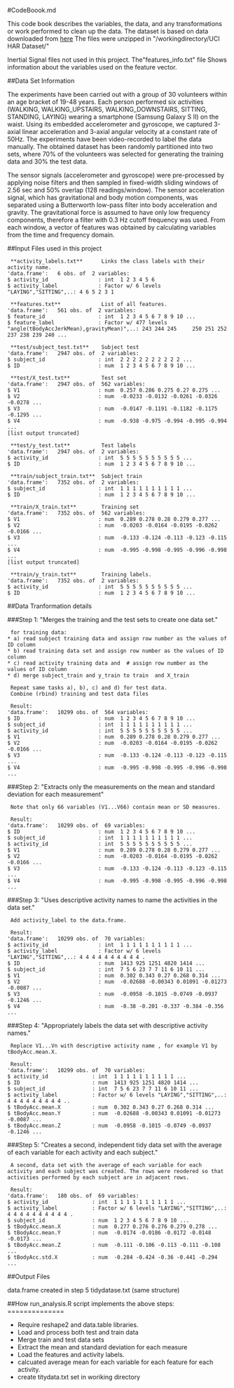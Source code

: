 #CodeBoook.md  

This code book describes the variables, the data, and any transformations or work performed to clean up the data.
The dataset is based on data downloaded from [here](https://d396qusza40orc.cloudfront.net/getdata%2Fprojectfiles%2FUCI%20HAR%20Dataset.zip)
The files were unzipped in "/workingdirectory/UCI HAR Dataset/"
 
Inertial Signal files not used in this project.
The"features_info.txt" file Shows information about the variables used on the feature vector.                  

##Data Set Information

The experiments have been carried out with a group of 30 volunteers within an age bracket of 19-48 years. Each person performed six activities (WALKING, WALKING_UPSTAIRS, WALKING_DOWNSTAIRS, SITTING, STANDING, LAYING) wearing a smartphone (Samsung Galaxy S II) on the waist. Using its embedded accelerometer and gyroscope, we captured 3-axial linear acceleration and 3-axial angular velocity at a constant rate of 50Hz. The experiments have been video-recorded to label the data manually. The obtained dataset has been randomly partitioned into two sets, where 70% of the volunteers was selected for generating the training data and 30% the test data.

The sensor signals (accelerometer and gyroscope) were pre-processed by applying noise filters and then sampled in fixed-width sliding windows of 2.56 sec and 50% overlap (128 readings/window). The sensor acceleration signal, which has gravitational and body motion components, was separated using a Butterworth low-pass filter into body acceleration and gravity. The gravitational force is assumed to have only low frequency components, therefore a filter with 0.3 Hz cutoff frequency was used. From each window, a vector of features was obtained by calculating variables from the time and frequency domain.

##Input Files used in this project  

     **activity_labels.txt**      Links the class labels with their activity name.  
    'data.frame':	6 obs. of  2 variables:  
    $ activity_id                : int  1 2 3 4 5 6  
    $ activity_label             : Factor w/ 6 levels "LAYING","SITTING",..: 4 6 5 2 3 1  
   
     **features.txt**             List of all features.  
    'data.frame':	561 obs. of  2 variables:  
    $ feature_id                 : int  1 2 3 4 5 6 7 8 9 10 ...  
    $ feature_label              : Factor w/ 477 levels "angle(tBodyAccJerkMean),gravityMean)",..: 243 244 245     250 251 252 237 238 239 240 ...  
   
     **test/subject_test.txt**    Subject test  
    'data.frame':	2947 obs. of  2 variables:  
    $ subject_id                 : int  2 2 2 2 2 2 2 2 2 2 ...  
    $ ID                         : num  1 2 3 4 5 6 7 8 9 10 ...  
   
     **test/X_test.txt**          Test set 
    'data.frame':	2947 obs. of  562 variables:  
    $ V1                         : num  0.257 0.286 0.275 0.27 0.275 ...  
    $ V2                         : num  -0.0233 -0.0132 -0.0261 -0.0326 -0.0278 ...  
    $ V3                         : num  -0.0147 -0.1191 -0.1182 -0.1175 -0.1295 ...  
    $ V4                         : num  -0.938 -0.975 -0.994 -0.995 -0.994 ...  
    [list output truncated] 
   
     **test/y_test.txt**          Test labels  
    'data.frame':	2947 obs. of  2 variables:  
    $ activity_id                : int  5 5 5 5 5 5 5 5 5 5 ...  
    $ ID                         : num  1 2 3 4 5 6 7 8 9 10 ...   
   
     **train/subject_train.txt**  Subject train  
    'data.frame':	7352 obs. of  2 variables:  
    $ subject_id                 : int  1 1 1 1 1 1 1 1 1 1 ...  
    $ ID                         : num  1 2 3 4 5 6 7 8 9 10 ...  
   
     **train/X_train.txt**        Training set  
    'data.frame':	7352 obs. of  562 variables:  
    $ V1                         : num  0.289 0.278 0.28 0.279 0.277 ...  
    $ V2                         : num  -0.0203 -0.0164 -0.0195 -0.0262 -0.0166 ...  
    $ V3                         : num  -0.133 -0.124 -0.113 -0.123 -0.115 ...  
    $ V4                         : num  -0.995 -0.998 -0.995 -0.996 -0.998 ...  
    [list output truncated] 
   
     **train/y_train.txt**        Training labels.  
    'data.frame':	7352 obs. of  2 variables:  
    $ activity_id                : int  5 5 5 5 5 5 5 5 5 5 ...  
    $ ID                         : num  1 2 3 4 5 6 7 8 9 10 ...  

##Data Tranformation details

###Step 1: "Merges the training and the test sets to create one data set."  

     for training data:  
    * a) read subject training data and assign row number as the values of ID column 
    * b) read training data set and assign row number as the values of ID column 
    * c) read activity training data and  # assign row number as the values of ID column   
    * d) merge subject_train and y_train to train  and X_train                       	 	

     Repeat same tasks a), b), c) and d) for test data.   
     Combine (rbind) training and test data files  
   
     Result:   
    'data.frame':	10299 obs. of  564 variables:  
    $ ID                         : num  1 2 3 4 5 6 7 8 9 10 ...   
    $ subject_id                 : int  1 1 1 1 1 1 1 1 1 1 ...  
    $ activity_id                : int  5 5 5 5 5 5 5 5 5 5 ...  
    $ V1                         : num  0.289 0.278 0.28 0.279 0.277 ...  
    $ V2                         : num  -0.0203 -0.0164 -0.0195 -0.0262 -0.0166 ...  
    $ V3                         : num  -0.133 -0.124 -0.113 -0.123 -0.115 ...  
    $ V4                         : num  -0.995 -0.998 -0.995 -0.996 -0.998 ...  

###Step 2: "Extracts only the measurements on the mean and standard deviation for each measurement"   
   
     Note that only 66 variables (V1...V66) contain mean or SD measures.   

     Result:  
    'data.frame':	10299 obs. of  69 variables:  
    $ ID                         : num  1 2 3 4 5 6 7 8 9 10 ...  
    $ subject_id                 : int  1 1 1 1 1 1 1 1 1 1 ...  
    $ activity_id                : int  5 5 5 5 5 5 5 5 5 5 ...  
    $ V1                         : num  0.289 0.278 0.28 0.279 0.277 ...  
    $ V2                         : num  -0.0203 -0.0164 -0.0195 -0.0262 -0.0166 ...  
    $ V3                         : num  -0.133 -0.124 -0.113 -0.123 -0.115 ...   
    $ V4                         : num  -0.995 -0.998 -0.995 -0.996 -0.998 ...  

###Step 3: "Uses descriptive activity names to name the activities in the data set."  

     Add activity_label to the data.frame.     
    
     Result:  
    'data.frame':	10299 obs. of  70 variables:  
    $ activity_id                : int  1 1 1 1 1 1 1 1 1 1 ...  
    $ activity_label             : Factor w/ 6 levels "LAYING","SITTING",..: 4 4 4 4 4 4 4 4 4 4 .  
    $ ID                         : num  1413 925 1251 4820 1414 ...  
    $ subject_id                 : int  7 5 6 23 7 7 11 6 10 11 ...  
    $ V1                         : num  0.302 0.343 0.27 0.268 0.314 ...  
    $ V2                         : num  -0.02688 -0.00343 0.01091 -0.01273 -0.0087 ...  
    $ V3                         : num  -0.0958 -0.1015 -0.0749 -0.0937 -0.1246 ...  
    $ V4                         : num  -0.38 -0.201 -0.337 -0.384 -0.356 ...  


###Step 4: "Appropriately labels the data set with descriptive activity names."  

     Replace V1...Vn with descriptive activity name , for example V1 by tBodyAcc.mean.X.   
     
     Result:  
    'data.frame':	10299 obs. of  70 variables:  
    $ activity_id              : int  1 1 1 1 1 1 1 1 1 1 ...   
    $ ID                       : num  1413 925 1251 4820 1414 ...  
    $ subject_id               : int  7 5 6 23 7 7 11 6 10 11 ...  
    $ activity_label           : Factor w/ 6 levels "LAYING","SITTING",..: 4 4 4 4 4 4 4 4 4 .. 
    $ tBodyAcc.mean.X          : num  0.302 0.343 0.27 0.268 0.314 ...  
    $ tBodyAcc.mean.Y          : num  -0.02688 -0.00343 0.01091 -0.01273 -0.0087 ...  
    $ tBodyAcc.mean.Z          : num  -0.0958 -0.1015 -0.0749 -0.0937 -0.1246 ...  
  
###Step 5: "Creates a second, independent tidy data set with the average of each variable for each activity and each subject."  

     A second, data set with the average of each variable for each activity and each subject was created. The rows were reodered so that activities performed by each subject are in adjacent rows.

     Result:  
    'data.frame':	180 obs. of  69 variables:  
    $ activity_id              : int  1 1 1 1 1 1 1 1 1 1 ...
    $ activity_label           : Factor w/ 6 levels "LAYING","SITTING",..: 4 4 4 4 4 4 4 4 4 4 .  
    $ subject_id               : num  1 2 3 4 5 6 7 8 9 10 ...  
    $ tBodyAcc.mean.X          : num  0.277 0.276 0.276 0.279 0.278 ...  
    $ tBodyAcc.mean.Y          : num  -0.0174 -0.0186 -0.0172 -0.0148 -0.0173 ...  
    $ tBodyAcc.mean.Z          : num  -0.111 -0.106 -0.113 -0.111 -0.108 ...  
    $ tBodyAcc.std.X           : num  -0.284 -0.424 -0.36 -0.441 -0.294 ...  

##Output Files

  data.frame created in step 5 tidydatase.txt (same structure)  
 
  
##How run_analysis.R script implements the above steps:
      ==============
       
* Require reshape2 and data.table libraries.
* Load and process both test and train data
* Merge train and test data sets
* Extract the mean and standard deviation for each measure
* Load the features and activity labels.
* calcuated average mean for each variable for each feature for each activity. 
* create titydata.txt set in woriking directory
